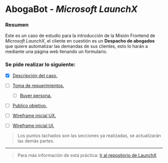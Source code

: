 # AbogaBot - *Microsoft LaunchX*

### **Resumen**
Este es un caso de estudio para la introducción de la Misión Frontend de *Microsoft LaunchX*, el cliente en cuestión es un **Despacho de abogados** que quiere automatizar las demandas de sus clientes, esto lo harán a mediante una página web llenando un formulario.

### **Se pide realizar lo siguiente:**
- [x] [Descripción del caso.](./01.-Abogabot-Descripcion.md)
- [ ] [Toma de requerimientos.](./02.-Abogabot-Requerimientos.md)
  - [ ] [Buyer persona.](./02.1.-Abogabot-BuyerPersona.md)
- [ ] [Publico objetivo.](./03.-Abogabot-PublicoObjetivo.md)
- [ ] [Wireframe inicial UX.](./04.-Abogabot-WireframeUX.md)
- [ ] [Wireframe inicial UI.](./05.-Abogabot-WireframeUI.md)


> Los puntos tachados son las secciones ya realizadas, se actualizarán las demás partes.


---
> Para más información de está práctica: [Ir al repositorio de LaunchX](https://github.com/loo-kuhs/MisionFrontEnd-LaunchX/blob/main/01%20-%20INTRO/README.md) 